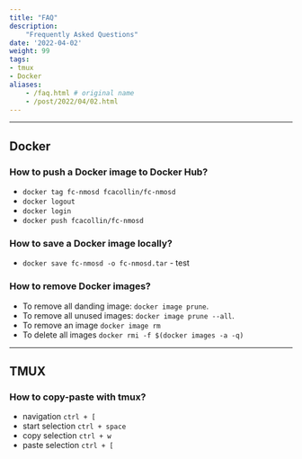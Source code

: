 ```yaml
---
title: "FAQ"
description:
    "Frequently Asked Questions"
date: '2022-04-02'
weight: 99
tags:
- tmux
- Docker
aliases:
    - /faq.html # original name
    - /post/2022/04/02.html
---
```


---

## Docker

### How to push a Docker image to Docker Hub?

- `docker tag fc-nmosd fcacollin/fc-nmosd`
- `docker logout`
- `docker login`
- `docker push fcacollin/fc-nmosd`

### How to save a Docker image locally?

- `docker save fc-nmosd -o fc-nmosd.tar` - test

### How to remove Docker images?

- To remove all danding image: `docker image prune`.
- To remove all unused images: `docker image prune --all`.
- To remove an image `docker image rm`
- To delete all images `docker rmi -f $(docker images -a -q)`

---

## TMUX

### How to copy-paste with tmux?

- navigation `ctrl + [`
- start selection `ctrl + space`
- copy selection `ctrl + w`
- paste selection `ctrl + [`


[modeline]: # ( vim: set foldlevel=0 spell spelllang=en_gb: ) 
